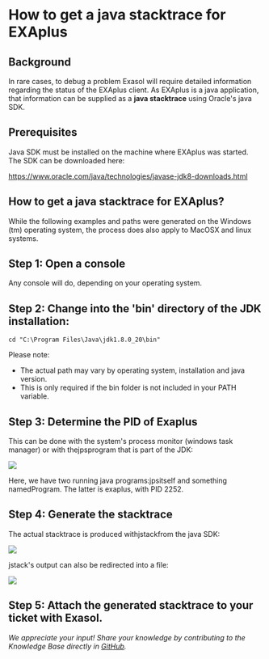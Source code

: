 # How to get a java stacktrace for EXAplus 
## Background

In rare cases, to debug a problem Exasol will require detailed information regarding the status of the EXAplus client. As EXAplus is a java application, that information can be supplied as a **java stacktrace** using Oracle's java SDK.

## Prerequisites

Java SDK must be installed on the machine where EXAplus was started. The SDK can be downloaded here:

<https://www.oracle.com/java/technologies/javase-jdk8-downloads.html>

## How to get a java stacktrace for EXAplus?

While the following examples and paths were generated on the Windows (tm) operating system, the process does also apply to MacOSX and linux systems.

## Step 1: Open a console

Any console will do, depending on your operating system.

## Step 2: Change into the 'bin' directory of the JDK installation:


```
cd "C:\Program Files\Java\jdk1.8.0_20\bin" 
```
Please note:

* The actual path may vary by operating system, installation and java version.
* This is only required if the bin folder is not included in your PATH variable.

## Step 3: Determine the PID of Exaplus

This can be done with the system's process monitor (windows task manager) or with thejpsprogram that is part of the JDK:

![](images/image1.png)

Here, we have two running java programs:jpsitself and something namedProgram. The latter is exaplus, with PID 2252.

## Step 4: Generate the stacktrace

The actual stacktrace is produced withjstackfrom the java SDK:

![](images/image2.png)

jstack's output can also be redirected into a file:

![](images/image3.png)

## Step 5: Attach the generated stacktrace to your ticket with Exasol.

*We appreciate your input! Share your knowledge by contributing to the Knowledge Base directly in [GitHub](https://github.com/exasol/public-knowledgebase).* 